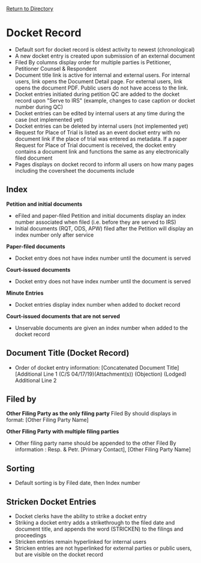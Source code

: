 [Return to Directory](./README.md)

# Docket Record
* Default sort for docket record is oldest activity to newest (chronological)
* A new docket entry is created upon submission of an external document
* Filed By columns display order for multiple parties is Petitioner, Petitioner Counsel & Respondent
* Document title link is active for internal and external users. For internal users, link opens the Document Detail page. For external users, link opens the document PDF. Public users do not have access to the link.
* Docket entries initiated during petition QC are added to the docket record upon "Serve to IRS" (example, changes to case caption or docket number during QC)
* Docket entries can be edited by internal users at any time during the case (not implemented yet)
* Docket entries can be deleted by internal users (not implemented yet)
* Request for Place of Trial is listed as an event docket entry with no document link if the place of trial was entered as metadata. If a paper Request for Place of Trial document is received, the docket entry contains a document link and functions the same as any electronically filed document
* Pages displays on docket record to inform all users on how many pages including the coversheet the documents include

## Index
**Petition and initial documents**
* eFiled and paper-filed Petition and initial documents display an index number associated when filed (i.e. before they are served to IRS)
* Initial documents (RQT, ODS, APW) filed after the Petition will display an index number only after service

**Paper-filed documents**
* Docket entry does not have index number until the document is served

**Court-issued documents**
* Docket entry does not have index number until the document is served

**Minute Entries**
* Docket entries display index number when added to docket record

**Court-issued documents that are not served**
* Unservable documents are given an index number when added to the docket record


## Document Title (Docket Record)
* Order of docket entry information: [Concatenated Document Title] [Additional Line 1 (C/S 04/17/19)(Attachment(s)) (Objection) (Lodged) Additional Line 2

## Filed by
**Other Filing Party as the only filing party**
Filed By should displays in format:  [Other Filing Party Name]

**Other Filing Party with multiple filing parties**
* Other filing party name should be appended to the other Filed By information : Resp. & Petr. [Primary Contact], [Other Filing Party Name]

## Sorting
* Default sorting is by Filed date, then Index number  

## Stricken Docket Entries
* Docket clerks have the ability to strike a docket entry
* Striking a docket entry adds a strikethrough to the filed date and document title, and appends the word (STRICKEN) to the filings and proceedings
* Stricken entries remain hyperlinked for internal users
* Stricken entries are not hyperlinked for external parties or public users, but are visible on the docket record 
